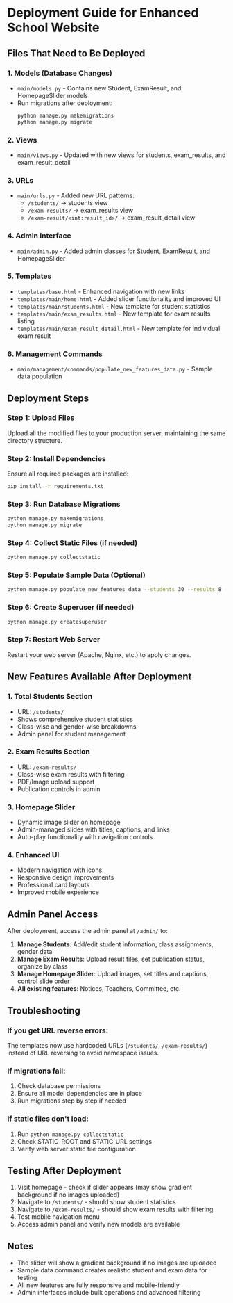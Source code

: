 # Deployment Guide for Enhanced School Website

## Files That Need to Be Deployed

### 1. **Models (Database Changes)**
- `main/models.py` - Contains new Student, ExamResult, and HomepageSlider models
- Run migrations after deployment:
  ```bash
  python manage.py makemigrations
  python manage.py migrate
  ```

### 2. **Views**
- `main/views.py` - Updated with new views for students, exam_results, and exam_result_detail

### 3. **URLs**
- `main/urls.py` - Added new URL patterns:
  - `/students/` → students view
  - `/exam-results/` → exam_results view  
  - `/exam-result/<int:result_id>/` → exam_result_detail view

### 4. **Admin Interface**
- `main/admin.py` - Added admin classes for Student, ExamResult, and HomepageSlider

### 5. **Templates**
- `templates/base.html` - Enhanced navigation with new links
- `templates/main/home.html` - Added slider functionality and improved UI
- `templates/main/students.html` - New template for student statistics
- `templates/main/exam_results.html` - New template for exam results listing
- `templates/main/exam_result_detail.html` - New template for individual exam result

### 6. **Management Commands**
- `main/management/commands/populate_new_features_data.py` - Sample data population

## Deployment Steps

### Step 1: Upload Files
Upload all the modified files to your production server, maintaining the same directory structure.

### Step 2: Install Dependencies
Ensure all required packages are installed:
```bash
pip install -r requirements.txt
```

### Step 3: Run Database Migrations
```bash
python manage.py makemigrations
python manage.py migrate
```

### Step 4: Collect Static Files (if needed)
```bash
python manage.py collectstatic
```

### Step 5: Populate Sample Data (Optional)
```bash
python manage.py populate_new_features_data --students 30 --results 8 --slides 3
```

### Step 6: Create Superuser (if needed)
```bash
python manage.py createsuperuser
```

### Step 7: Restart Web Server
Restart your web server (Apache, Nginx, etc.) to apply changes.

## New Features Available After Deployment

### 1. **Total Students Section**
- URL: `/students/`
- Shows comprehensive student statistics
- Class-wise and gender-wise breakdowns
- Admin panel for student management

### 2. **Exam Results Section**
- URL: `/exam-results/`
- Class-wise exam results with filtering
- PDF/Image upload support
- Publication controls in admin

### 3. **Homepage Slider**
- Dynamic image slider on homepage
- Admin-managed slides with titles, captions, and links
- Auto-play functionality with navigation controls

### 4. **Enhanced UI**
- Modern navigation with icons
- Responsive design improvements
- Professional card layouts
- Improved mobile experience

## Admin Panel Access

After deployment, access the admin panel at `/admin/` to:

1. **Manage Students**: Add/edit student information, class assignments, gender data
2. **Manage Exam Results**: Upload result files, set publication status, organize by class
3. **Manage Homepage Slider**: Upload images, set titles and captions, control slide order
4. **All existing features**: Notices, Teachers, Committee, etc.

## Troubleshooting

### If you get URL reverse errors:
The templates now use hardcoded URLs (`/students/`, `/exam-results/`) instead of URL reversing to avoid namespace issues.

### If migrations fail:
1. Check database permissions
2. Ensure all model dependencies are in place
3. Run migrations step by step if needed

### If static files don't load:
1. Run `python manage.py collectstatic`
2. Check STATIC_ROOT and STATIC_URL settings
3. Verify web server static file configuration

## Testing After Deployment

1. Visit homepage - check if slider appears (may show gradient background if no images uploaded)
2. Navigate to `/students/` - should show student statistics
3. Navigate to `/exam-results/` - should show exam results with filtering
4. Test mobile navigation menu
5. Access admin panel and verify new models are available

## Notes

- The slider will show a gradient background if no images are uploaded
- Sample data command creates realistic student and exam data for testing
- All new features are fully responsive and mobile-friendly
- Admin interfaces include bulk operations and advanced filtering